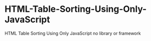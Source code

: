 # HTML-Table-Sorting-Using-Only-JavaScript
HTML Table Sorting Using Only JavaScript no library or framework
